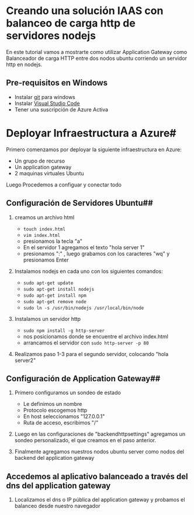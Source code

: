 # Creando una solución IAAS con balanceo de carga http de servidores nodejs

En este tutorial vamos a mostrarte como utilizar Application Gateway como Balanceador de carga HTTP entre dos nodos ubuntu corriendo un servidor http en nodejs.

## Pre-requisitos en Windows ##

*	Instalar [git](https://git-scm.com/download/win) para windows
*	Instalar [Visual Studio Code](https://code.visualstudio.com/download)
*   Tener una suscripción de Azure Activa

# Deployar Infraestructura a Azure#

Primero comenzamos por deployar la siguiente infraestructura en Azure:

*   Un grupo de recurso
*   Un application gateway
*   2 maquinas virtuales Ubuntu

Luego Procedemos a configuar y conectar todo

## Configuración de Servidores Ubuntu##

1.  creamos un archivo html 
    *   ```touch index.html```
    *   ```vim index.html```
    *   presionamos la tecla "a"
    *   En el servidor 1 agregamos el texto "hola server 1"
    *   presionamos ":" , luego grabamos con los caracteres "wq" y presionamos Enter

2.  Instalamos nodejs en cada uno con los siguientes comandos:
    * ``` sudo apt-get update ```
    * ```sudo apt-get install nodejs```
    * ```sudo apt-get install npm```
    * ```sudo apt-get remove node```
    * ```sudo ln -s /usr/bin/nodejs /usr/local/bin/node```

3.  Instalamos un servidor http
    * ```sudo npm install -g http-server```
    * nos posicionamos donde se encuentre el archivo index.html
    * arrancamos el servidor con ```sudo http-server -p 80 ```


4.  Realizamos paso 1-3 para el segundo servidor, colocando "hola server2"

## Configuración de Application Gateway##

1.  Primero configuramos un sondeo de estado
    *   Le definimos un nombre
    *   Protocolo escogemos http
    *   En host seleccionamos "127.0.0.1"
    *   Ruta de acceso, escribimos "/"
    
2.  Luego en las configuraciones de "backendhttpsettings" agregamos un sondeo personalizado, el que creamos en el paso anterior.

3.  Finalmente agregamos nuestros nodos ubuntu server como nodos del backend del application gateway

## Accedemos al aplicativo balanceado a través del dns del application gateway ##

1.  Localizamos el dns o IP pública del application gateway y probamos el balanceo desde nuestro navegador
